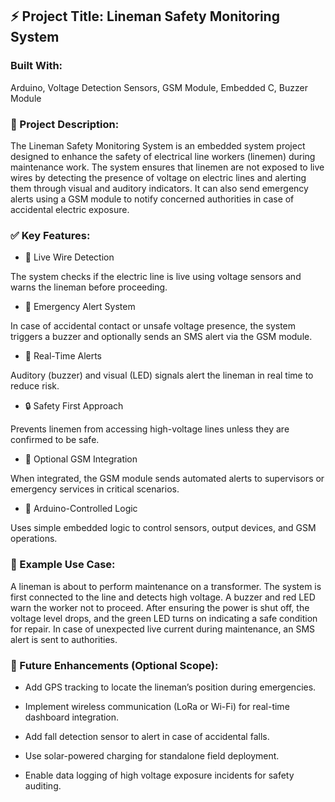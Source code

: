 ## **⚡ Project Title: Lineman Safety Monitoring System**

### **Built With:**

Arduino, Voltage Detection Sensors, GSM Module, Embedded C, Buzzer Module

### **📝 Project Description:**

The Lineman Safety Monitoring System is an embedded system project designed to enhance the safety of electrical line workers (linemen) during maintenance work. The system ensures that linemen are not exposed to live wires by detecting the presence of voltage on electric lines and alerting them through visual and auditory indicators. It can also send emergency alerts using a GSM module to notify concerned authorities in case of accidental electric exposure.

### **✅ Key Features:**

- 🔋 Live Wire Detection
  
The system checks if the electric line is live using voltage sensors and warns the lineman before proceeding.

- 🚨 Emergency Alert System
  
In case of accidental contact or unsafe voltage presence, the system triggers a buzzer and optionally sends an SMS alert via the GSM module.

- 📳 Real-Time Alerts
  
Auditory (buzzer) and visual (LED) signals alert the lineman in real time to reduce risk.

- 🔒 Safety First Approach
  
Prevents linemen from accessing high-voltage lines unless they are confirmed to be safe.

- 📲 Optional GSM Integration
  
When integrated, the GSM module sends automated alerts to supervisors or emergency services in critical scenarios.

- 🧠 Arduino-Controlled Logic
  
Uses simple embedded logic to control sensors, output devices, and GSM operations.

### **📂 Example Use Case:**

A lineman is about to perform maintenance on a transformer. The system is first connected to the line and detects high voltage. A buzzer and red LED warn the worker not to proceed. After ensuring the power is shut off, the voltage level drops, and the green LED turns on indicating a safe condition for repair. In case of unexpected live current during maintenance, an SMS alert is sent to authorities.

### **🔮 Future Enhancements (Optional Scope):**

- Add GPS tracking to locate the lineman’s position during emergencies.

- Implement wireless communication (LoRa or Wi-Fi) for real-time dashboard integration.

- Add fall detection sensor to alert in case of accidental falls.

- Use solar-powered charging for standalone field deployment.

- Enable data logging of high voltage exposure incidents for safety auditing.
